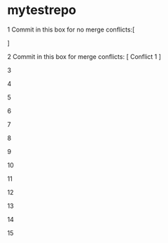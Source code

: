 # mytestrepo

1
Commit in this box for no merge conflicts:[



]

2
Commit in this box for merge conflicts: [ Conflict 1
]

3

4

5

6

7

8

9

10

11

12

13

14

15
